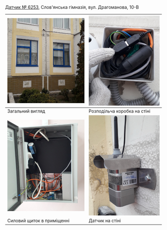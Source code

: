 [Датчик № 6253](location#mount-table), Слов'янська гімназія, вул. Драгоманова, 10-В

| ![6253](img2/6253-1.jpg)   | ![6253](img2/6253-2.jpg)     |
| -------------------------- | ---------------------------- |
| Загальний вигляд           | Розподільча коробка на стіні |
| ![6253](img2/6253-3.jpg)   | ![6253](img2/6253-4.jpg)     |
| Силовий щиток в приміщенні | Датчик на стіні              |
